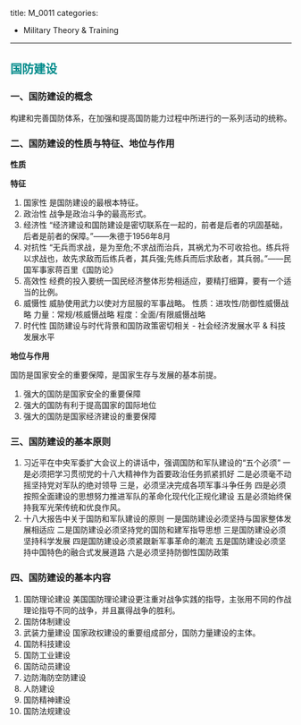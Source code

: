 title: M_0011
categories:
  - Military Theory & Training
---
## <font color="#008B8B">**国防建设**</font> 

### **一、国防建设的概念**

构建和完善国防体系，在加强和提高国防能力过程中所进行的一系列活动的统称。

### **二、国防建设的性质与特征、地位与作用**

**性质**

**特征**
1. 国家性
    是国防建设的最根本特征。
2. 政治性
    战争是政治斗争的最高形式。
3. 经济性
    “经济建设和国防建设是密切联系在一起的，前者是后者的巩固基础，后者是前者的保障。”——朱德于1956年8月
4. 对抗性
    “无兵而求战，是为至危;不求战而治兵，其祸尤为不可收拾也。练兵将以求战也，故先求敌而后练兵者，其兵强;先练兵而后求敌者，其兵弱。”——民国军事家蒋百里《国防论》
5. 高效性
    经费的投入要统一国民经济整体形势相适应，要精打细算，要有一个适当的比例。
6. 威慑性
    威胁使用武力以使对方屈服的军事战略。
    性质：进攻性/防御性威慑战略
    力量：常规/核威慑战略
    程度：全面/有限威慑战略
7.  时代性
    国防建设与时代背景和国防政策密切相关 - 社会经济发展水平 & 科技发展水平

**地位与作用**

国防是国家安全的重要保障，是国家生存与发展的基本前提。
1. 强大的国防是国家安全的重要保障
2. 强大的国防有利于提高国家的国际地位
3. 强大的国防是国家经济建设的重要保障

### **三、国防建设的基本原则**
1. 习近平在中央军委扩大会议上的讲话中，强调国防和军队建设的“五个必须”
一是必须把学习贯彻党的十八大精神作为首要政治任务抓紧抓好
二是必须毫不动摇坚持党对军队的绝对领导
三是，必须坚决完成各项军事斗争任务
四是必须按照全面建设的思想努力推进军队的革命化现代化正规化建设
五是必须始终保持我军光荣传统和优良作风。
2. 十八大报告中关于国防和军队建设的原则
一是国防建设必须坚持与国家整体发展相适应
二是国防建设必须坚持党的国防和建军指导思想
三是国防建设必须坚持科学发展
四是国防建设必须紧跟新军事革命的潮流
五是国防建设必须坚持中国特色的融合式发展道路
六是必须坚持防御性国防政策

### **四、国防建设的基本内容**
1. 国防理论建设
    美国国防理论建设更注重对战争实践的指导，主张用不同的作战理论指导不同的战争，并且赢得战争的胜利。
2. 国防体制建设
3. 武装力量建设
    国家政权建设的重要组成部分，国防力量建设的主体。
4. 国防科技建设
5. 国防工业建设
6. 国防动员建设
7. 边防海防空防建设
8. 人防建设
9.  国防精神建设
10. 国防法规建设